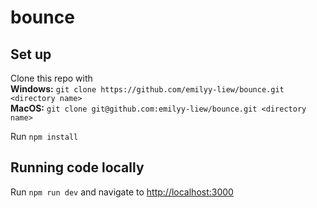# bounce

## Set up

Clone this repo with  
**Windows:** `git clone https://github.com/emilyy-liew/bounce.git <directory name>`  
**MacOS:** `git clone git@github.com:emilyy-liew/bounce.git <directory name>`

Run `npm install`

## Running code locally

Run `npm run dev` and navigate to [http://localhost:3000](http://localhost:3000)
